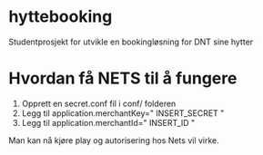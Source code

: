 hyttebooking
============

Studentprosjekt for utvikle en bookingløsning for DNT sine hytter

Hvordan få NETS til å fungere
============

1. Opprett en secret.conf fil i conf/ folderen
2. Legg til  application.merchantKey=" INSERT_SECRET " 
3. Legg til  application.merchantId=" INSERT_ID "

Man kan nå kjøre play og autorisering hos Nets vil virke.
